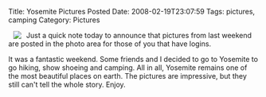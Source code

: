 Title: Yosemite Pictures Posted
Date: 2008-02-19T23:07:59
Tags: pictures, camping
Category: Pictures

<a href="http://www.michaeljaylissner.com/index.php?q=gallery&g2_itemId=4308"><img src="/files/images/Yosemite%20Cover%20Pic.JPG" align="left" hspace="10"></a> Just a quick note today to announce that pictures from last weekend are posted in the photo area for those of you that have logins. 

It was a fantastic weekend. Some friends and I decided to go to Yosemite to go hiking, show shoeing and camping. All in all, Yosemite remains one of the most beautiful places on earth. The pictures are impressive, but they still can't tell the whole story. Enjoy.
